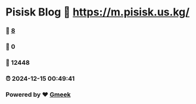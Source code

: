 #  Pisisk Blog :link: https://m.pisisk.us.kg/ 
### :page_facing_up: [8](https://m.pisisk.us.kg//tag.html) 
### :speech_balloon: 0 
### :hibiscus: 12448 
### :alarm_clock: 2024-12-15 00:49:41 
### Powered by :heart: [Gmeek](https://github.com/Meekdai/Gmeek)
